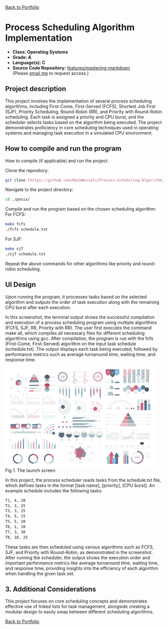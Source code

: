 [Back to Portfolio](./)

Process Scheduling Algorithm Implementation
===============

-   **Class: Operating Systems** 
-   **Grade: A** 
-   **Language(s): C** 
-   **Source Code Repository:** [features/mastering-markdown](https://github.com/MackWessels/Process-Scheduling-Algorithm/tree/main/posix)  
    (Please [email me](mailto:mwessels@csustudent.net?subject=GitHub%20Access) to request access.)

## Project description

This project involves the implementation of several process scheduling algorithms, including First-Come, First-Served (FCFS), Shortest Job First (SJF), Priority Scheduling, Round-Robin (RR), and Priority with Round-Robin scheduling. Each task is assigned a priority and CPU burst, and the scheduler selects tasks based on the algorithm being executed. The project demonstrates proficiency in core scheduling techniques used in operating systems and managing task execution in a simulated CPU environment.

## How to compile and run the program

How to compile (if applicable) and run the project.

Clone the repository:

```bash
git clone [https://github.com/MackWessels/Process-Scheduling-Algorithm/tree/main/posix]
```

Navigate to the project directory:
```bash
cd ./posix/
```

Compile and run the program based on the chosen scheduling algorithm:
For FCFS:
```bash
make fcfs
./fcfs schedule.txt
```

For SJF:
```bash
make sjf
./sjf schedule.txt
```
Repeat the above commands for other algorithms like priority and round-robin scheduling.

## UI Design

Upon running the program, it processes tasks based on the selected algorithm and outputs the order of task execution along with the remaining CPU burst after each execution.

In this screenshot, the terminal output shows the successful compilation and execution of a process scheduling program using multiple algorithms (FCFS, SJF, RR, Priority with RR). The user first executes the command make all, which compiles all necessary files for different scheduling algorithms using gcc. After compilation, the program is run with the fcfs (First-Come, First-Served) algorithm on the input task schedule (schedule.txt). The output displays each task being executed, followed by performance metrics such as average turnaround time, waiting time, and response time.

![screenshot](images/dummy_thumbnail.jpg)  
Fig 1. The launch screen

In this project, the process scheduler reads tasks from the schedule.txt file, which defines tasks in the format [task name], [priority], [CPU burst]. An example schedule includes the following tasks:

```bash
T1, 4, 20
T2, 3, 25
T3, 3, 25
T4, 5, 15
T5, 5, 20
T6, 1, 10
T7, 3, 30
T8, 10, 25
```
These tasks are then scheduled using various algorithms such as FCFS, SJF, and Priority with Round-Robin, as demonstrated in the screenshot. After running the scheduler, the output shows the execution order and important performance metrics like average turnaround time, waiting time, and response time, providing insights into the efficiency of each algorithm when handling the given task set.

## 3. Additional Considerations

This project focuses on core scheduling concepts and demonstrates effective use of linked lists for task management, alongside creating a modular design to easily swap between different scheduling algorithms.

[Back to Portfolio](./)